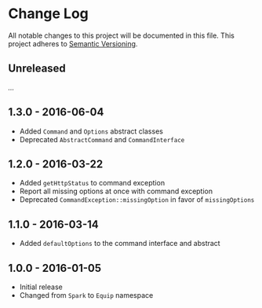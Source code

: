 # Change Log

All notable changes to this project will be documented in this file.
This project adheres to [Semantic Versioning](http://semver.org/).

## Unreleased

_..._

## 1.3.0 - 2016-06-04

- Added `Command` and `Options` abstract classes
- Deprecated `AbstractCommand` and `CommandInterface`

## 1.2.0 - 2016-03-22

- Added `getHttpStatus` to command exception
- Report all missing options at once with command exception
- Deprecated `CommandException::missingOption` in favor of `missingOptions`

## 1.1.0 - 2016-03-14

- Added `defaultOptions` to the command interface and abstract

## 1.0.0 - 2016-01-05

- Initial release
- Changed from `Spark` to `Equip` namespace
